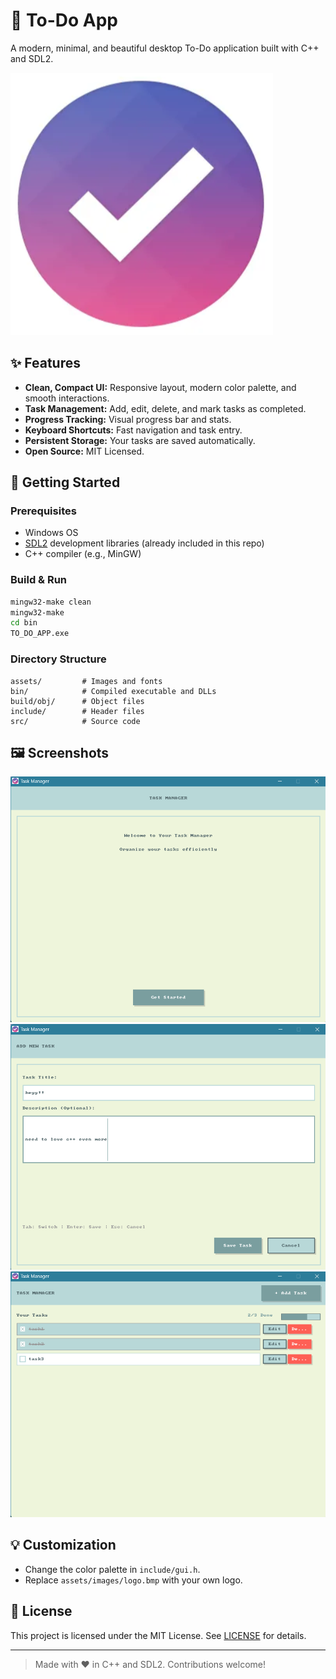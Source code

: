 # 📝 To-Do App

A modern, minimal, and beautiful desktop To-Do application built with C++ and SDL2.

![App Logo](assets/images/logo.bmp)

## ✨ Features

- **Clean, Compact UI:** Responsive layout, modern color palette, and smooth interactions.
- **Task Management:** Add, edit, delete, and mark tasks as completed.
- **Progress Tracking:** Visual progress bar and stats.
- **Keyboard Shortcuts:** Fast navigation and task entry.
- **Persistent Storage:** Your tasks are saved automatically.
- **Open Source:** MIT Licensed.

## 🚀 Getting Started

### Prerequisites

- Windows OS
- [SDL2](https://www.libsdl.org/) development libraries (already included in this repo)
- C++ compiler (e.g., MinGW)

### Build & Run

```sh
mingw32-make clean
mingw32-make
cd bin
TO_DO_APP.exe
```

### Directory Structure

```
assets/         # Images and fonts
bin/            # Compiled executable and DLLs
build/obj/      # Object files
include/        # Header files
src/            # Source code
```

## 🖼️ Screenshots

![Screenshot](assets/images/Screenshot_1.png)
![Screenshot](assets/images/Screenshot_2.png)
![Screenshot](assets/images/Screenshot_3.png)

## 💡 Customization

- Change the color palette in `include/gui.h`.
- Replace `assets/images/logo.bmp` with your own logo.

## 📄 License

This project is licensed under the MIT License. See [LICENSE](LICENSE) for details.

---

> Made with ❤️ in C++ and SDL2. Contributions welcome!
